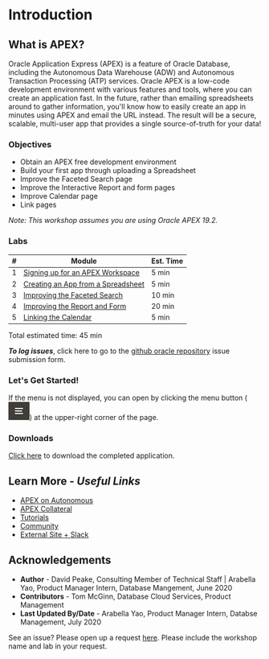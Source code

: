# Introduction

## **What is APEX?**
Oracle Application Express (APEX) is a feature of Oracle Database, including the Autonomous Data Warehouse (ADW) and Autonomous Transaction Processing (ATP) services. Oracle APEX is a low-code development environment with various features and tools, where you can create an application fast. In the future, rather than emailing spreadsheets around to gather information, you'll know how to easily create an app in minutes using APEX and email the URL instead. The result will be a secure, scalable, multi-user app that provides a single source-of-truth for your data!

### Objectives

* Obtain an APEX free development environment
* Build your first app through uploading a Spreadsheet
* Improve the Faceted Search page
* Improve the Interactive Report and form pages
* Improve Calendar page
* Link pages

*Note: This workshop assumes you are using Oracle APEX 19.2.*

### Labs

| # | Module | Est. Time |
| --- | --- | --- |
| 1 | [Signing up for an APEX Workspace](?lab=lab-1-sign-up-for-apex-workspace) | 5 min |
| 2 | [Creating an App from a Spreadsheet](?lab=lab-2-create-app-spreadsheet) | 5 min |
| 3 | [Improving the Faceted Search](?lab=lab-3-improve-faceted-search) | 10 min |
| 4 | [Improving the Report and Form](?lab=lab-4-improve-report-form) | 20 min |
| 5 | [Linking the Calendar](?lab=lab-5-link-calendar) | 5 min |

Total estimated time: 45 min

***To log issues***, click here to go to the [github oracle repository](https://github.com/oracle/learning-library/issues/new) issue submission form.

### **Let's Get Started!**

If the menu is not displayed, you can open by clicking the menu button (![Menu icon](./images/menu-button.png)) at the upper-right corner of the page.

### Downloads

[Click here](files/spreadsheet-app.sql) to download the completed application.

## Learn More - *Useful Links*

- [APEX on Autonomous](https://apex.oracle.com/autonomous)
- [APEX Collateral](https://apex.oracle.com)
- [Tutorials](https://apex.oracle.com/en/learn/tutorials)
- [Community](https://apex.oracle.com/community)
- [External Site + Slack](http://apex.world)

## **Acknowledgements**

 - **Author** -  David Peake, Consulting Member of Technical Staff | Arabella Yao, Product Manager Intern, Database Mangement, June 2020
 - **Contributors** - Tom McGinn, Database Cloud Services, Product Management
 - **Last Updated By/Date** - Arabella Yao, Product Manager Intern, Databse Management, July 2020

See an issue? Please open up a request [here](https://github.com/oracle/learning-library/issues). Please include the workshop name and lab in your request.
